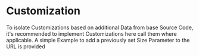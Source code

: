 # Customization

To isolate Customizations based on additional Data from base Source Code, it's recommended to implement Customizations here call them where
applicable.
A simple Example to add a previously set Size Parameter to the URL is provided